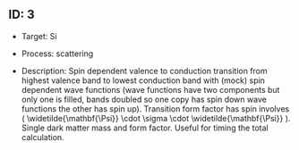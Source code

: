 ## ID: 3

- Target: Si

- Process: scattering

- Description: Spin dependent valence to conduction transition from highest valence band to lowest conduction band with (mock) spin dependent wave functions (wave functions have two components but only one is filled, bands doubled so one copy has spin down wave functions the other has spin up). Transition form factor has spin involves \( \widetilde{\mathbf{\Psi}} \cdot \sigma \cdot \widetilde{\mathbf{\Psi}} \). Single dark matter mass and form factor. Useful for timing the total calculation.
